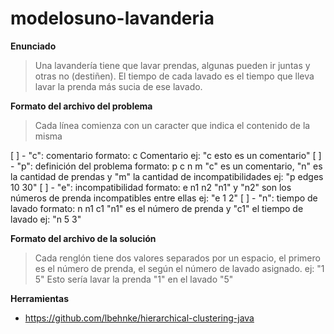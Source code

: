 # modelosuno-lavanderia
**Enunciado**
> Una lavandería tiene que lavar prendas, algunas pueden ir juntas y otras no (destiñen).
> El tiempo de cada lavado es el tiempo que lleva lavar la prenda más sucia de ese lavado.

**Formato del archivo del problema**
> Cada línea comienza con un caracter que indica el contenido de la misma

[ ] -  "c": comentario formato: c Comentario ej: "c esto es un comentario"
[ ] - "p": definición del problema formato: p c n m "c" es un comentario, "n" es la cantidad de prendas y "m" la cantidad de incompatibilidades ej: "p edges 10 30"
[ ] - "e": incompatibilidad formato: e n1 n2 "n1" y "n2" son los números de prenda incompatibles entre ellas ej: "e 1 2"
[ ] - "n": tiempo de lavado formato: n n1 c1 "n1" es el número de prenda y "c1" el tiempo de lavado ej: "n 5 3"

**Formato del archivo de la solución**
> Cada renglón tiene dos valores separados por un espacio, el primero es el número de prenda, el según el número de lavado asignado. ej: "1 5" Esto sería lavar la prenda "1" en el lavado "5"

**Herramientas**
- https://github.com/lbehnke/hierarchical-clustering-java
